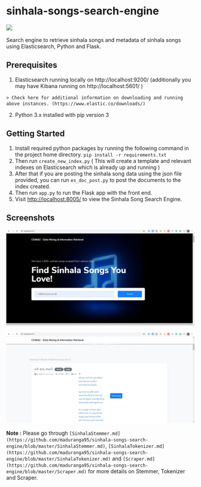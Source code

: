 
# sinhala-songs-search-engine

[![](https://img.shields.io/badge/license-MIT-green.svg)](https://github.com/maduranga95/sinhala-songs-search-engine/blob/master/LICENSE)

Search engine to retrieve sinhala songs and metadata of sinhala songs using Elasticsearch, Python and Flask.

## Prerequisites

1. Elasticsearch running locally on http://localhost:9200/ (additionally you may have Kibana running on http://localhost:5601/ )
```
> Check here for additional information on downloading and running above instances. (https://www.elastic.co/downloads/)
```
2. Python 3.x  installed with pip version 3

## Getting Started
1.  Install required python packages by running the following command in the project home directory.
  `pip install -r requirements.txt`
2. Then run `create_new_index.py` ( This will create a template and relevant indexes on Elasticsearch which is already up and running )
3. After that if you are posting the sinhala song data using the json file provided, you can run `es_doc_post.py` to post the documents to the index created.
4. Then run `app.py` to run the Flask app with the front end. 
5. Visit [http://localhost:8005/](http://localhost:8005/) to view the Sinhala Song Search Engine.

## Screenshots

![Screenshot 1](/Screenshots/ss1.jpg?raw=true "Search")

![Screenshot 2](/Screenshots/ss2.jpg?raw=true "Search results")

**Note :** Please go through `[SinhalaStemmer.md](https://github.com/maduranga95/sinhala-songs-search-engine/blob/master/SinhalaStemmer.md)`, `[SinhalaTokenizer.md](https://github.com/maduranga95/sinhala-songs-search-engine/blob/master/SinhalaTokenizer.md)` and `[Scraper.md](https://github.com/maduranga95/sinhala-songs-search-engine/blob/master/Scraper.md)` for more details on Stemmer, Tokenizer and Scraper.